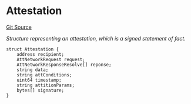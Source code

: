 # Attestation
[Git Source](https://github.com/primus-labs/zkTLS-contracts/blob/22782d123c4a94bbb8308ff89b2388f9394ba26e/src/IPrimusZkTLS.sol)

*Structure representing an attestation, which is a signed statement of fact.*


```solidity
struct Attestation {
    address recipient;
    AttNetworkRequest request;
    AttNetworkResponseResolve[] reponse;
    string data;
    string attConditions;
    uint64 timestamp;
    string attitionParams;
    bytes[] signature;
}
```

